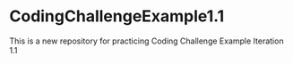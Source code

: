 # CodingChallengeExample1.1
This is a new repository for practicing Coding Challenge Example Iteration 1.1
